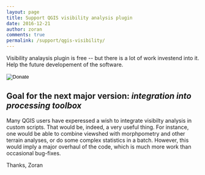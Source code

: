 ```yaml
---
layout: page
title: Support QGIS visibility analysis plugin
date: 2016-12-21
author: zoran
comments: true
permalink: /support/qgis-visibility/
---
```


Visibility analaysis plugin is free -- but there is a lot of work investend into it. Help the future developement of the software.  

<form action="https://www.paypal.com/cgi-bin/webscr" method="post" target="_top">
<input type="hidden" name="cmd" value="_s-xclick" />
<input type="hidden" name="hosted_button_id" value="ZY9HLFLJFW9ZN" />
<input type="image" src="https://www.paypal.com/en_GB/i/btn/btn_donateCC_LG.gif" border="0" name="submit" title="PayPal - The safer, easier way to pay online!" alt="Donate" />
<img alt="" border="0" src="https://www.paypal.com/en_GB/i/scr/pixel.gif" width="1" height="1" />
</form>


## Goal for the next major version: *integration into processing toolbox*

Many QGIS users have experessed a wish to integrate visibilty analysis in custom scripts. That would be, indeed, a very useful thing. For instance, one would be able to combine viewshed with morphpometry and other terrain analyses, or do some complex statistics in a batch. However, this would imply a major overhaul of the code, which is much more work than occasional bug-fixes. 
 
 Thanks,
 Zoran